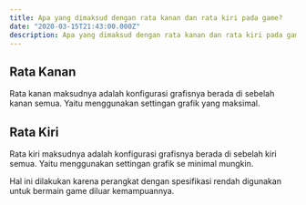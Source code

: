 ```yaml
---
title: Apa yang dimaksud dengan rata kanan dan rata kiri pada game?
date: "2020-03-15T21:43:00.000Z"
description: Apa yang dimaksud dengan rata kanan dan rata kiri pada game?
---
```


## Rata Kanan

Rata kanan maksudnya adalah konfigurasi grafisnya berada di sebelah kanan semua. Yaitu menggunakan settingan grafik yang maksimal.

## Rata Kiri

Rata kiri maksudnya adalah konfigurasi grafisnya berada di sebelah kiri semua. Yaitu menggunakan settingan grafik se minimal mungkin.

Hal ini dilakukan karena perangkat dengan spesifikasi rendah digunakan untuk bermain game diluar kemampuannya.
